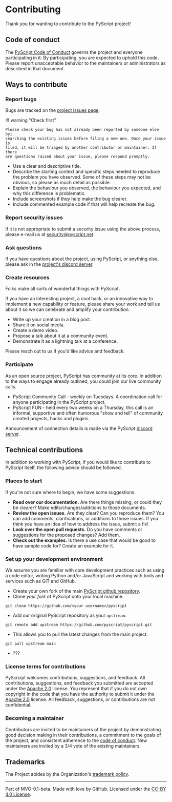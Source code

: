 # Contributing

Thank you for wanting to contribute to the PyScript project!

## Code of conduct

The [PyScript Code of Conduct](/conduct) governs the project and everyone
participating in it. By participating, you are expected to uphold this code.
Please report unacceptable behavior to the maintainers or administrators as
described in that document.

## Ways to contribute

### Report bugs

Bugs are tracked on the
[project issues page](https://github.com/pyscript/pyscript/issues).

!!! warning "Check first"

    Please check your bug has not already been reported by someone else byi
    searching the existing issues before filing a new one. Once your issue is
    filed, it will be triaged by another contributor or maintainer. If there
    are questions raised about your issue, please respond promptly.

- Use a clear and descriptive title.
- Describe the starting context and specific steps needed to reproduce the
  problem you have observed. Some of these steps may not be obvious, so please
  as much detail as possible.
- Explain the behaviour you observed, the behaviour you expected, and why this
  difference is problematic.
- Include screenshots if they help make the bug clearer.
- Include commented example code if that will help recreate the bug.

### Report security issues

If it is not appropriate to submit a security issue using the above process,
please e-mail us at security@pyscript.net.

### Ask questions

If you have questions about the project, using PyScript, or anything else,
please ask in the [project's discord server](https://discord.gg/HxvBtukrg2).

### Create resources

Folks make all sorts of wonderful things with PyScript.

If you have an interesting project, a cool hack, or an innovative way to
implement a new capability or feature, please share your work and tell us about
it so we can celebrate and amplify your contribution.

- Write up your creation in a blog post.
- Share it on social media.
- Create a demo video.
- Propose a talk about it at a community event.
- Demonstrate it as a lightning talk at a conference.

Please reach out to us if you'd like advice and feedback.

### Participate

As an open source project, PyScript has community at its core. In addition to
the ways to engage already outlined, you could join our live community calls.

- PyScript Community Call - weekly on Tuesdays. A coordination call for anyone
  participating in the PyScript project.
- PyScript FUN - held every two weeks on a Thursday, this call is an informal,
  supportive and often humorous "show and tell" of community created projects,
  hacks and plugins.

Announcement of connection details is made via the PyScript
[discord server](https://discord.gg/HxvBtukrg2).

## Technical contributions

In addition to working with PyScript, if you would like to contribute to
PyScript itself, the following advice should be followed.

### Places to start

If you're not sure where to begin, we have some suggestions:

- **Read over our documentation.** Are there things missing, or could they be
  clearer? Make edits/changes/additions to those documents.
- **Review the open issues.** Are they clear? Can you reproduce them? You can
  add comments, clarifications, or additions to those issues. If you think you
  have an idea of how to address the issue, submit a fix!
- **Look over the open pull requests.** Do you have comments or suggestions for
  the proposed changes? Add them.
- **Check out the examples.** Is there a use case that would be good to have
  sample code for? Create an example for it.

### Set up your development environment

We assume you are familiar with core development practices such as using a code
editor, writing Python and/or JavaScript and working with tools and services
such as GIT and GitHub.

* Create your own fork of the main
   [PyScript github repository](https://github.com/pyscript/pyscript/fork).
* Clone _your fork_ of PyScript onto your local machine.

```
git clone https://github.com/<your username>/pyscript
```

* Add our original PyScript repository as your `upstream`.

```
git remote add upstream https://github.com/pyscript/pyscript.git
```

* This allows you to pull the latest changes from the main project.

```
git pull upstream main
```

* ???

### License terms for contributions

PyScrcipt welcomes contributions, suggestions, and feedback. All contributions,
suggestions, and feedback you submitted are accepted under the
[Apache 2.0](/license) license. You represent that if you do not own
copyright in the code that you have the authority to submit it under the
[Apache 2.0](/license) license. All feedback, suggestions, or contributions
are not confidential.

### Becoming a maintainer

Contributors are invited to be maintainers of the project by demonstrating good
decision making in their contributions, a commitment to the goals of the
project, and consistent adherence to the
[code of conduct](./conduft.md). New maintainers are invited by a 3/4 vote of
the existing maintainers.

## Trademarks

The Project abides by the Organization's
[trademark policy](https://github.com/pyscript/governance/blob/main/TRADEMARKS.md).

---

Part of MVG-0.1-beta.
Made with love by GitHub. Licensed under the
[CC-BY 4.0 License](https://creativecommons.org/licenses/by-sa/4.0/).
